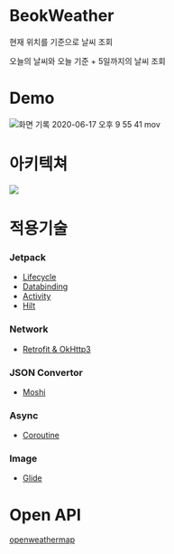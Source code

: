# BeokWeather
현재 위치를 기준으로 날씨 조회

오늘의 날씨와 오늘 기준 + 5일까지의 날씨 조회

# Demo
![화면 기록 2020-06-17 오후 9 55 41 mov](https://user-images.githubusercontent.com/48344355/84900875-aaeed680-b0e5-11ea-909d-1a1189e3caf3.gif)

# 아키텍쳐
![](https://developer.android.com/topic/libraries/architecture/images/final-architecture.png)

# 적용기술
### Jetpack
- [Lifecycle](https://developer.android.com/jetpack/androidx/releases/lifecycle)
- [Databinding](https://developer.android.com/jetpack/androidx/releases/databinding)
- [Activity](https://developer.android.com/jetpack/androidx/releases/activity)
- [Hilt](https://developer.android.com/jetpack/androidx/releases/hilt)
### Network
- [Retrofit & OkHttp3](https://square.github.io/retrofit/)
### JSON Convertor
- [Moshi](https://github.com/square/moshi)
### Async
- [Coroutine](https://github.com/Kotlin/kotlinx.coroutines)
### Image
- [Glide](https://github.com/bumptech/glide)

# Open API
[openweathermap](https://openweathermap.org/api)
